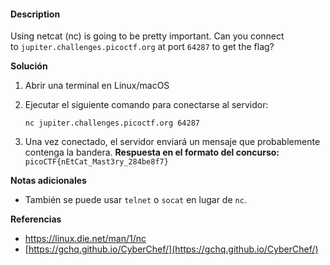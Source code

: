 #### Description

Using netcat (nc) is going to be pretty important. Can you connect to `jupiter.challenges.picoctf.org` at port `64287` to get the flag?

**Solución**

1. Abrir una terminal en Linux/macOS 
2. Ejecutar el siguiente comando para conectarse al servidor:
    
    `nc jupiter.challenges.picoctf.org 64287`
    
3. Una vez conectado, el servidor enviará un mensaje que probablemente contenga la bandera.
**Respuesta en el formato del concurso:**  
`picoCTF{nEtCat_Mast3ry_284be8f7}` 

**Notas adicionales** 
- También se puede usar `telnet` o `socat` en lugar de `nc`.

**Referencias**

- https://linux.die.net/man/1/nc
- [https://gchq.github.io/CyberChef/](https://gchq.github.io/CyberChef/)